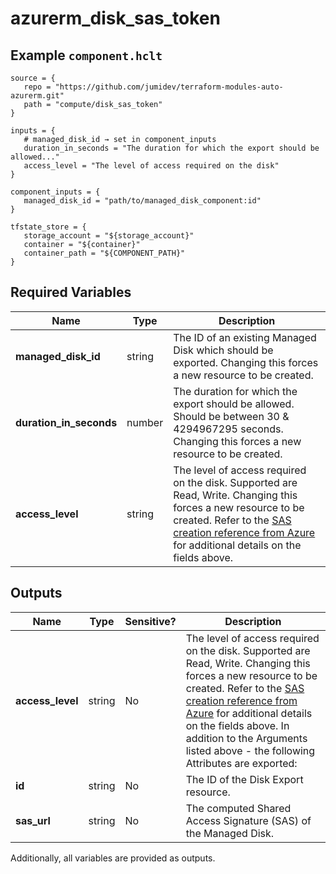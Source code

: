 # azurerm_disk_sas_token



## Example `component.hclt`

```hcl
source = {
   repo = "https://github.com/jumidev/terraform-modules-auto-azurerm.git"   
   path = "compute/disk_sas_token"   
}

inputs = {
   # managed_disk_id → set in component_inputs
   duration_in_seconds = "The duration for which the export should be allowed..."   
   access_level = "The level of access required on the disk"   
}

component_inputs = {
   managed_disk_id = "path/to/managed_disk_component:id"   
}

tfstate_store = {
   storage_account = "${storage_account}"   
   container = "${container}"   
   container_path = "${COMPONENT_PATH}"   
}

```

## Required Variables

| Name | Type |  Description |
| ---- | --------- |  ----------- |
| **managed_disk_id** | string |  The ID of an existing Managed Disk which should be exported. Changing this forces a new resource to be created. | 
| **duration_in_seconds** | number |  The duration for which the export should be allowed. Should be between 30 & 4294967295 seconds. Changing this forces a new resource to be created. | 
| **access_level** | string |  The level of access required on the disk. Supported are Read, Write. Changing this forces a new resource to be created. Refer to the [SAS creation reference from Azure](https://docs.microsoft.com/rest/api/compute/disks/grant-access) for additional details on the fields above. | 



## Outputs

| Name | Type | Sensitive? | Description |
| ---- | ---- | --------- | --------- |
| **access_level** | string | No  | The level of access required on the disk. Supported are Read, Write. Changing this forces a new resource to be created. Refer to the [SAS creation reference from Azure](https://docs.microsoft.com/rest/api/compute/disks/grant-access) for additional details on the fields above. In addition to the Arguments listed above - the following Attributes are exported: | 
| **id** | string | No  | The ID of the Disk Export resource. | 
| **sas_url** | string | No  | The computed Shared Access Signature (SAS) of the Managed Disk. | 

Additionally, all variables are provided as outputs.
